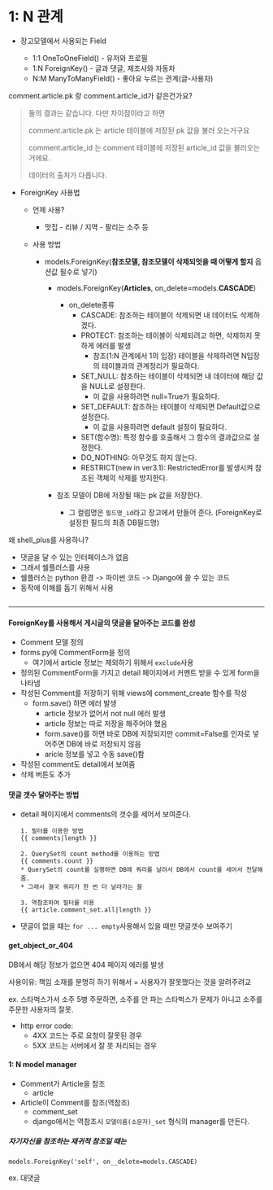 # 1: N 관계

* 장고모델에서 사용되는 Field

  * 1:1 OneToOneField() - 유저와 프로필
  * 1:N ForeignKey() - 글과 댓글, 제조사와 자동차
  * N:M ManyToManyField() - 좋아요 누르는 관계(글-사용자)




 comment.article.pk 랑 comment.article_id가 같은건가요?

>  둘의 결과는 같습니다. 다만 차이점이라고 하면 
>
> comment.article.pk  는 article  테이블에 저장된 pk 값을 불러 오는거구요
>
> comment.article_id  는 comment 테이블에 저장된 article_id 값을 불러오는 거에요.
>
> 데이터의 출처가 다릅니다. 



* ForeignKey 사용법
  * 언제 사용?
    
    * 맛집 - 리뷰 / 지역 - 팔리는 소주 등
  * 사용 방법
    * models.ForeignKey(**참조모델, 참조모델이 삭제되엇을 때 어떻게 할지** 옵션값 필수로 넣기)
      * models.ForeignKey(**Articles**, on_delete=models.**CASCADE**)
        * on_delete종류
          * CASCADE: 참조하는 테이블이 삭제되면 내 데이터도 삭제하겠다.
          * PROTECT: 참조하는 테이블이 삭제되려고 하면, 삭제하지 못하게 에러를 발생
            * 참조(1:N 관계에서 1의  입장) 테이블을 삭제하려면 N입장의 테이블과의 관계정리가 필요하다.
          * SET_NULL: 참조하는 테이블이 삭제되면 내 데이터에 해당 값을 NULL로 설정한다.
            * 이 값을 사용하려면 null=True가 필요하다. 
          * SET_DEFAULT: 참조하는 테이블이 삭제되면 Default값으로 설정한다.
            * 이 값을 사용하려면 default 설정이 필요하다.
          * SET(함수명): 특정 함수를 호출해서 그 함수의 결과값으로 설정한다.
          * DO_NOTHING: 아무것도 하지 않는다.
          * RESTRICT(new in ver3.1): RestrictedError를 발생시켜 참조된 객체의 삭제를 방지한다. 
          
          
        
      * 참조 모델이 DB에 저장될 때는 pk 값을 저장한다.
      
        * 그 컬럼명은 `필드명_id`라고 장고에서 만들어 준다. (ForeignKey로 설정한 필드의 최종 DB필드명)



왜 shell_plus를 사용하나?

* 댓글을 달 수 있는 인터페이스가 없음
* 그래서 쉘플러스를 사용
* 쉘플러스는 python 환경 -> 파이썬 코드 -> Django에 쓸 수 있는 코드
* 동작에 이해를 돕기 위해서 사용

```

```





--------



#### ForeignKey를 사용해서 게시글의 댓글을 달아주는 코드를 완성

* Comment 모델 정의
* forms.py에 CommentForm을 정의
  * 여기에서 article 정보는 제외하기 위해서 `exclude`사용
* 정의된 CommentForm을 가지고 detail 페이지에서 커멘트 받을 수 있게 form을 나타냄
* 작성된 Comment를 저장하기 위해 views에 comment_create 함수를 작성
  * form.save() 하면 에러 발생
    * article 정보가 없어서 not null 에러 발생
    * article 정보는 따로 저장을 해주어야 했음
    * form.save()를 하면 바로 DB에 저장되지만 commit=False를 인자로 넣어주면 DB에 바로 저장되지 않음
    * aricle 정보를 넣고 수동 save()함
* 작성된 comment도 detail에서 보여줌
* 삭제 버튼도 추가





#### 댓글 갯수 달아주는 방법

* detail 페이지에서 comments의 갯수를 세어서 보여준다.

  ```
  1. 필터를 이용한 방법
  {{ comments|length }}
  
  2. QuerySet의 count method를 이용하는 방법
  {{ comments.count }}
  * QuerySet의 count를 실행하면 DB에 쿼리를 날려서 DB에서 count를 세어서 전달해줌.
  * 그래서 결국 쿼리가 한 번 더 날라가는 꼴
  
  3. 역참조하여 필터를 이용
  {{ article.comment_set.all|length }}
  ```

  

* 댓글이 없을 때는 `for ... empty`사용해서 있을 때만 댓글갯수 보여주기





#### get_object_or_404

DB에서 해당 정보가 없으면 404 페이지 에러를 발생

사용이유: 책임 소재를 분명히 하기 위해서 = 사용자가 잘못했다는 것을 알려주려교

ex. 스타벅스가서 소주 5병 주문하면, 소주를 안 파는 스타벅스가 문제가 아니고 소주를 주문한 사용자의 잘못.

* http error code: 
  * 4XX 코드는 주로 요청이 잘못된 경우
  * 5XX 코드는 서버에서 잘 못 처리되는 경우





#### 1: N model manager

* Comment가 Article을 참조
  * article
* Article이 Comment를 참조(역참조)
  * comment_set
  * django에서는 역참조시 `모델이름(소문자)_set` 형식의 manager를 만든다.



##### 자기자신을 참조하는 재귀적 참조일 때는

```dja
models.ForeignKey('self', on__delete=models.CASCADE)
```

ex. 대댓글



